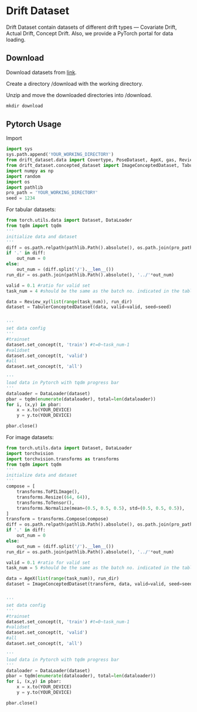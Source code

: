 # Drift Dataset

Drift Dataset contain datasets of different drift types — Covariate Drift, Actual Drift, Concept Drift. Also, we provide a PyTorch portal for data loading.

## Download
Download datasets from [link](http://140.112.31.182/download/).

Create a directory /download  with the working directory.

Unzip and move the downloaded directories into /download.

```python
mkdir download
```

## Pytorch Usage
Import
```python
import sys
sys.path.append('YOUR_WORKING_DIRECTORY') 
from drift_dataset.data import Covertype, PoseDataset, AgeX, gas, Review_y, Review_xy
from drift_dataset.concepted_dataset import ImageConceptedDataset, TabulerConceptedDataset
import numpy as np
import random
import os
import pathlib
pro_path = 'YOUR_WORKING_DIRECTORY'
seed = 1234
```
For tabular datasets:
```python
from torch.utils.data import Dataset, DataLoader
from tqdm import tqdm
'''
initialize data and dataset 
'''
diff = os.path.relpath(pathlib.Path().absolute(), os.path.join(pro_path,'drift_dataset'))
if '.' in diff:
    out_num = 0
else:
    out_num = (diff.split('/').__len__())
run_dir = os.path.join(pathlib.Path().absolute(), '../'*out_num)

valid = 0.1 #ratio for valid set
task_num = 4 #should be the same as the batch no. indicated in the table

data = Review_xy(list(range(task_num)), run_dir)
dataset = TabulerConceptedDataset(data, valid=valid, seed=seed)


'''
set data config
'''
#trainset
dataset.set_concept(t, 'train') #t=0~task_num-1
#validset
dataset.set_concept(t, 'valid') 
#all
dataset.set_concept(t, 'all') 

'''
load data in Pytorch with tqdm progress bar
'''
dataloader = DataLoader(dataset)
pbar = tqdm(enumerate(dataloader), total=len(dataloader))
for i, (x,y) in pbar:
    x = x.to(YOUR_DEVICE)
    y = y.to(YOUR_DEVICE)

pbar.close()
```

For image datasets:
```python
from torch.utils.data import Dataset, DataLoader
import torchvision
import torchvision.transforms as transforms
from tqdm import tqdm
'''
initialize data and dataset 
'''
compose = [
    transforms.ToPILImage(),
    transforms.Resize((64, 64)),
    transforms.ToTensor(),
    transforms.Normalize(mean=(0.5, 0.5, 0.5), std=(0.5, 0.5, 0.5)),
]
transform = transforms.Compose(compose)
diff = os.path.relpath(pathlib.Path().absolute(), os.path.join(pro_path,'drift_dataset'))
if '.' in diff:
    out_num = 0
else:
    out_num = (diff.split('/').__len__())
run_dir = os.path.join(pathlib.Path().absolute(), '../'*out_num)

valid = 0.1 #ratio for valid set
task_num = 5 #should be the same as the batch no. indicated in the table

data = AgeX(list(range(task_num)), run_dir)
dataset = ImageConceptedDataset(transform, data, valid=valid, seed=seed)


'''
set data config
'''
#trainset
dataset.set_concept(t, 'train') #t=0~task_num-1
#validset
dataset.set_concept(t, 'valid') 
#all
dataset.set_concept(t, 'all') 

'''
load data in Pytorch with tqdm progress bar
'''
dataloader = DataLoader(dataset)
pbar = tqdm(enumerate(dataloader), total=len(dataloader))
for i, (x,y) in pbar:
    x = x.to(YOUR_DEVICE)
    y = y.to(YOUR_DEVICE)

pbar.close()
```

